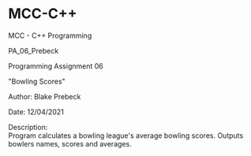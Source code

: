# MCC-C++
MCC - C++ Programming

PA_06_Prebeck

Programming Assignment 06

"Bowling Scores"

Author:  Blake Prebeck

Date: 12/04/2021

Description:	
Program calculates a bowling league's average bowling scores.
Outputs bowlers names, scores and averages.
